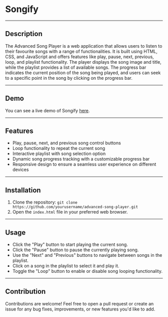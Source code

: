 # Songify
---
## Description

The Advanced Song Player is a web application that allows users to listen to their favourite songs with a range of functionalities. It is built using HTML, CSS, and JavaScript and offers features like play, pause, next, previous, loop, and playlist functionality. The player displays the song image and title, while the playlist provides a list of available songs. The progress bar indicates the current position of the song being played, and users can seek to a specific point in the song by clicking on the progress bar.

---
## Demo

You can see a live demo of Songify [here](https://amazingashish.github.io/Songify/).

---
## Features

- Play, pause, next, and previous song control buttons
- Loop functionality to repeat the current song
- Interactive playlist with song selection option
- Dynamic song progress tracking with a customizable progress bar
- Responsive design to ensure a seamless user experience on different devices

---
## Installation

1. Clone the repository: `git clone https://github.com/yourusername/advanced-song-player.git`
2. Open the `index.html` file in your preferred web browser.

---
## Usage

- Click the "Play" button to start playing the current song.
- Click the "Pause" button to pause the currently playing song.
- Use the "Next" and "Previous" buttons to navigate between songs in the playlist.
- Click on a song in the playlist to select it and play it.
- Toggle the "Loop" button to enable or disable song looping functionality.

---
## Contribution

Contributions are welcome! Feel free to open a pull request or create an issue for any bug fixes, improvements, or new features you'd like to add.
